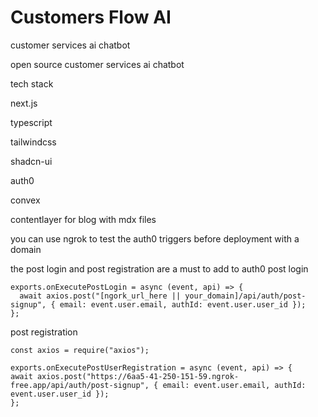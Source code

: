 # Customers Flow AI

customer services ai chatbot


open source customer services ai chatbot

tech stack


next.js


typescript


tailwindcss


shadcn-ui


auth0


convex

contentlayer for blog with mdx files


you can use ngrok to test the auth0 triggers before deployment with a domain

the post login and post registration are a must to add to auth0
post login
```
exports.onExecutePostLogin = async (event, api) => {
  await axios.post("[ngork_url_here || your_domain]/api/auth/post-signup", { email: event.user.email, authId: event.user.user_id });
};
```
post registration
```
const axios = require("axios");

exports.onExecutePostUserRegistration = async (event, api) => {
await axios.post("https://6aa5-41-250-151-59.ngrok-free.app/api/auth/post-signup", { email: event.user.email, authId: event.user.user_id });
};
```

